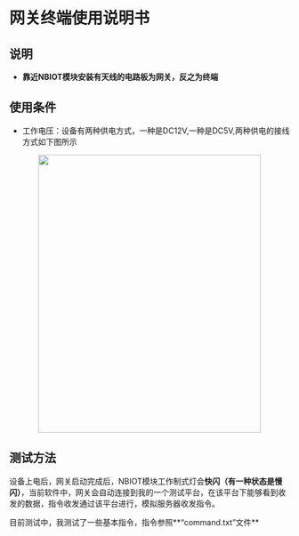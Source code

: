 # 网关终端使用说明书
## 说明
* **靠近NBIOT模块安装有天线的电路板为网关，反之为终端**

## 使用条件
* 工作电压：设备有两种供电方式，一种是DC12V,一种是DC5V,两种供电的接线方式如下图所示
<div  align="center">   
<img src="/Volumes/Samsung_T5/资料/others/Hardware/soil FDR/docs/网关.png" width = "400" height = "500"  />
</div>

## 测试方法
设备上电后，网关启动完成后，NBIOT模块工作制式灯会**快闪（有一种状态是慢闪）**，当前软件中，网关会自动连接到我的一个测试平台，在该平台下能够看到收发的数据，指令收发通过该平台进行，模拟服务器收发指令。

目前测试中，我测试了一些基本指令，指令参照**“command.txt”文件**


